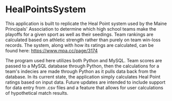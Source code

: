 # HealPointsSystem
This application is built to replicate the Heal Point system used by the Maine Principals' Association to determine which high school teams make the playoffs for a given sport as well as their seedings.
Team rankings are calculated based on athletic strength rather than purely on team win-loss records.
The system, along with how its ratings are calculated, can be found here: https://www.mpa.cc/page/3174

The program used here utilizes both Python and MySQL. Team scores are passed to a MySQL database through Python, then the calculations for a team's indecies are made through Python as it pulls data back from the database.
In its current state, the application simply calculates Heal Point ratings based on input data.
Future updates are intended to include support for data entry from .csv files and a feature that allows for user calculations of hypothetical match results.
